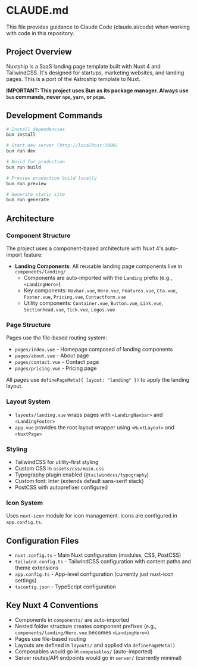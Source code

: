# CLAUDE.md

This file provides guidance to Claude Code (claude.ai/code) when working with code in this repository.

## Project Overview

Nuxtship is a SaaS landing page template built with Nuxt 4 and TailwindCSS. It's designed for startups, marketing websites, and landing pages. This is a port of the Astroship template to Nuxt.

**IMPORTANT: This project uses Bun as its package manager. Always use `bun` commands, never `npm`, `yarn`, or `pnpm`.**

## Development Commands

```bash
# Install dependencies
bun install

# Start dev server (http://localhost:3000)
bun run dev

# Build for production
bun run build

# Preview production build locally
bun run preview

# Generate static site
bun run generate
```

## Architecture

### Component Structure

The project uses a component-based architecture with Nuxt 4's auto-import feature:

- **Landing Components**: All reusable landing page components live in `components/landing/`
  - Components are auto-imported with the `Landing` prefix (e.g., `<LandingHero>`)
  - Key components: `Navbar.vue`, `Hero.vue`, `Features.vue`, `Cta.vue`, `Footer.vue`, `Pricing.vue`, `Contactform.vue`
  - Utility components: `Container.vue`, `Button.vue`, `Link.vue`, `Sectionhead.vue`, `Tick.vue`, `Logos.vue`

### Page Structure

Pages use the file-based routing system:
- `pages/index.vue` - Homepage composed of landing components
- `pages/about.vue` - About page
- `pages/contact.vue` - Contact page
- `pages/pricing.vue` - Pricing page

All pages use `definePageMeta({ layout: "landing" })` to apply the landing layout.

### Layout System

- `layouts/landing.vue` wraps pages with `<LandingNavbar>` and `<LandingFooter>`
- `app.vue` provides the root layout wrapper using `<NuxtLayout>` and `<NuxtPage>`

### Styling

- TailwindCSS for utility-first styling
- Custom CSS in `assets/css/main.css`
- Typography plugin enabled (`@tailwindcss/typography`)
- Custom font: Inter (extends default sans-serif stack)
- PostCSS with autoprefixer configured

### Icon System

Uses `nuxt-icon` module for icon management. Icons are configured in `app.config.ts`.

## Configuration Files

- `nuxt.config.ts` - Main Nuxt configuration (modules, CSS, PostCSS)
- `tailwind.config.ts` - TailwindCSS configuration with content paths and theme extensions
- `app.config.ts` - App-level configuration (currently just nuxt-icon settings)
- `tsconfig.json` - TypeScript configuration

## Key Nuxt 4 Conventions

- Components in `components/` are auto-imported
- Nested folder structure creates component prefixes (e.g., `components/landing/Hero.vue` becomes `<LandingHero>`)
- Pages use file-based routing
- Layouts are defined in `layouts/` and applied via `definePageMeta()`
- Composables would go in `composables/` (auto-imported)
- Server routes/API endpoints would go in `server/` (currently minimal)
